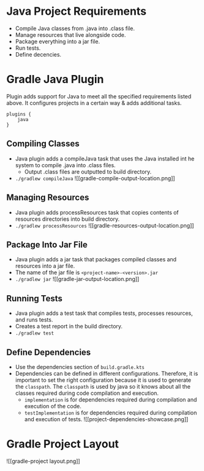 # Java Project Requirements
* Compile Java classes from .java into .class file.
* Manage resources that live alongside code.
* Package everything into a jar file.
* Run tests.
* Define decencies. 
# Gradle Java Plugin
Plugin adds support for Java to meet all the specified requirements listed above. It configures projects in a certain way & adds additional tasks.
```
plugins {
	java
}
```
## Compiling Classes
* Java plugin adds a compileJava task that uses the Java installed int he system to compile .java into .class files.
	* Output .class files are outputted to build directory.
* `./gradlew compileJava`
![[gradle-compile-output-location.png]]

## Managing Resources
* Java plugin adds processResources task that copies contents of resources directories into build directory.
* `./gradlew processResources`
![[gradle-resources-output-location.png]]

## Package Into Jar File
* Java plugin adds a jar task that packages compiled classes and resources into a jar file.
* The name of the jar file is `<project-name>-<version>.jar`
* `./gradlew jar`
![[gradle-jar-output-location.png]]

## Running Tests
* Java plugin adds a test task that compiles tests, processes resources, and runs tests.
* Creates a test report in the build directory.
* `./gradlew test`
## Define Dependencies
* Use the dependencies section of `build.gradle.kts`
* Dependencies can be defined in different configurations. Therefore, it is important to set the right configuration because it is used to generate the `classpath`. The `classpath` is used by java so it knows about all the classes required during code compilation and execution.
	* `implementation` is for dependencies required during compilation and execution of the code.
	* `testImplementation` is for dependencies required during compilation and execution of tests.
![[project-dependencies-showcase.png]]

# Gradle Project Layout
![[gradle-project layout.png]]